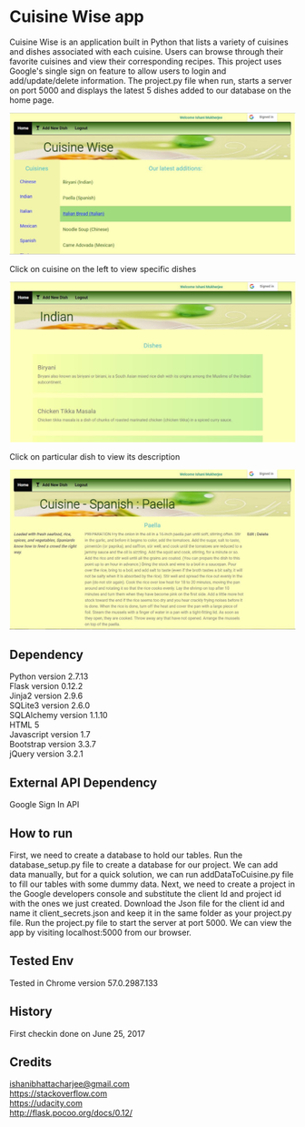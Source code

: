 # Cuisine Wise app

Cuisine Wise is an application built in Python that lists a variety of cuisines and dishes associated with each cuisine. Users can browse through their favorite cuisines and view their corresponding recipes.
This project uses Google's single sign on feature to allow users to login and add/update/delete information. The project.py file when run, starts a server on port 5000 and displays the latest 5 dishes added to our database on the home page.

![alt text](https://github.com/Ishani1989/CuisineWise/blob/master/static/screenshots/HomePage.JPG "Home Page for Cuisine Wise app")

Click on cuisine on the left to view specific dishes

![alt text](https://github.com/Ishani1989/CuisineWise/blob/master/static/screenshots/CuisineSpecificDishes.JPG "Cuisine Specific Dishes")

Click on particular dish to view its description

![alt text](https://github.com/Ishani1989/CuisineWise/blob/master/static/screenshots/DishDescriptionPage.JPG "Dish Description")

## Dependency

Python version 2.7.13<br />
Flask version 0.12.2<br />
Jinja2 version 2.9.6<br />
SQLite3 version 2.6.0<br />
SQLAlchemy version 1.1.10<br />
HTML 5<br />
Javascript version 1.7<br />
Bootstrap version 3.3.7<br />
jQuery version 3.2.1<br />

## External API Dependency

Google Sign In API<br />

## How to run

First, we need to create a database to hold our tables. Run the database_setup.py file to create a database for our project.
We can add data manually, but for a quick solution, we can run addDataToCuisine.py file to fill our tables with some dummy data.
Next, we need to create a project in the Google developers console and substitute the client Id and project id with the ones we just created. 
Download the Json file for the client id and name it client_secrets.json and keep it in the same folder as your project.py file.
Run the project.py file to start the server at port 5000. We can view the app by visiting localhost:5000 from our browser.

## Tested Env

Tested in Chrome version 57.0.2987.133

## History

First checkin done on June 25, 2017

## Credits

ishanibhattacharjee@gmail.com<br />
https://stackoverflow.com<br />
https://udacity.com<br />
http://flask.pocoo.org/docs/0.12/<br />